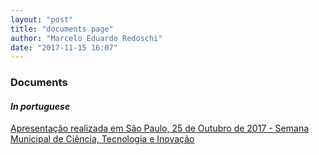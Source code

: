 ```yaml
---
layout: "post"
title: "documents page"
author: "Marcelo Eduardo Redoschi"
date: "2017-11-15 16:07"
---
```


### Documents

#### *In portuguese*

[Apresentação realizada em São Paulo, 25 de Outubro de 2017 - Semana Municipal de Ciência, Tecnologia e Inovação](2017/2017-11-15-licoes-aprendidas-e-uso-da-matematica.markdown)
